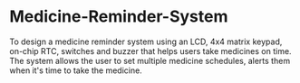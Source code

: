 # Medicine-Reminder-System
To design a medicine reminder system using an LCD, 4x4 matrix keypad, on-chip RTC, switches and buzzer that helps users take medicines on time. The system allows the user to set multiple medicine schedules, alerts them when it's time to take the medicine.
